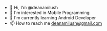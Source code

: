 - 👋 Hi, I'm @deanamilush
- 👀 I'm interested in Mobile Programming
- 🌱 I'm currently learning Android Developer
- 📫 How to reach me deanamilush@gmail.com

<!---
deanamilush/deanamilush is a ✨ special ✨ repository because its `README.md` (this file) appears on your GitHub profile.
You can click the Preview link to take a look at your changes.
--->
